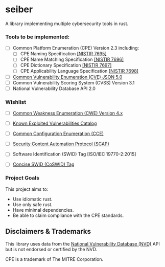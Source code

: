 # seiber
A library implementing multiple cybersecurity tools in rust.

### Tools to be implemented:
- [ ] Common Platform Enumeration (CPE) Version 2.3 including:
    - [ ] CPE Naming Specification [[NISTIR 7695]](https://doi.org/10.6028/NIST.IR.7695)
    - [ ] CPE Name Matching Specification [[NISTIR 7696]](https://doi.org/10.6028/NIST.IR.7696)
    - [ ] CPE Dictionary Specification [[NISTIR 7697]](https://doi.org/10.6028/NIST.IR.7697)
    - [ ] CPE Applicability Language Specification [[NISTIR 7698]](https://doi.org/10.6028/NIST.IR.7698)
- [ ] [Common Vulnerability Enumeration (CVE) JSON 5.0](https://cveproject.github.io/cve-schema/schema/v5.0/docs/)
- [ ] Common Vulnerability Scoring System (CVSS) Version 3.1
- [ ] National Vulnerability Database API 2.0

### Wishlist
 - [ ] [Common Weakness Enumeration (CWE) Version 4.x](https://cwe.mitre.org/)
 - [ ] [Known Exploited Vulnerabilities Catalog](https://www.cisa.gov/known-exploited-vulnerabilities-catalog)
 - [ ] [Common Configuration Enumeration (CCE)](https://ncp.nist.gov/cce)
 - [ ] [Security Content Automation Protocol (SCAP)](https://csrc.nist.gov/Projects/Security-Content-Automation-Protocol/)
 - [ ] Software Identification (SWID) Tag [ISO/IEC 19770-2:2015]
 - [ ] [Concise SWID (CoSWID) Tag](https://datatracker.ietf.org/doc/draft-ietf-sacm-coswid/24/)


### Project Goals
This project aims to:
 - Use idiomatic rust.
 - Use only safe rust.
 - Have minimal dependencies.
 - Be able to claim compliance with the CPE standards. 
 
## Disclaimers & Trademarks
This library uses data from the [National Vulnerability Database (NVD)](https://nvd.nist.gov/) API but is not endorsed or certified by the NVD.

CPE is a trademark of The MITRE Corporation.